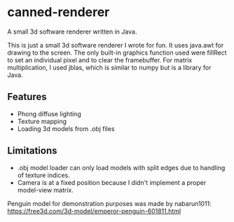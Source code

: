 # canned-renderer
A small 3d software renderer written in Java.

This is just a small 3d software renderer I wrote for fun. It uses java.awt for drawing to the screen.
The only built-in graphics function used were fillRect to set an individual pixel and to clear the framebuffer.
For matrix multiplication, I used jblas, which is similar to numpy but is a library for Java.

Features
-----------------------------------------------------------------------------------

* Phong diffuse lighting
* Texture mapping
* Loading 3d models from .obj files

Limitations
------------------------------------------------------------------------------------
* .obj model loader can only load models with split edges due to handling of texture indices.
* Camera is at a fixed position because I didn't implement a proper model-view matrix.

Penguin model for demonstration purposes was made by nabarun1011:
https://free3d.com/3d-model/emperor-penguin-601811.html
